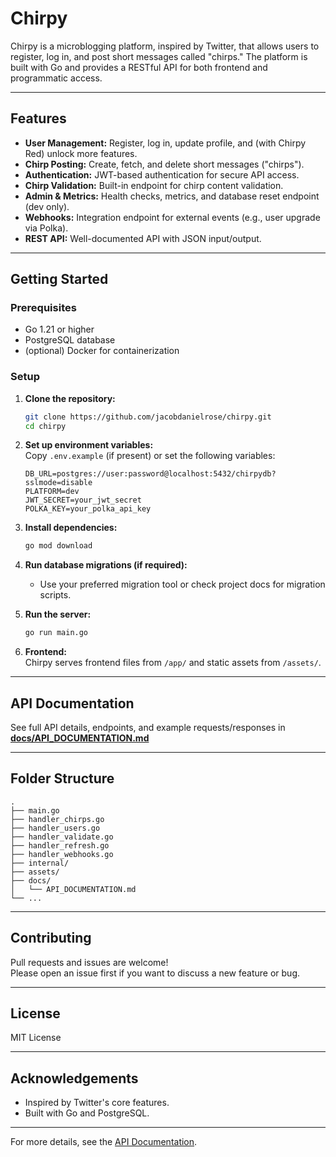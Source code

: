 # Chirpy

Chirpy is a microblogging platform, inspired by Twitter, that allows users to register, log in, and post short messages called "chirps." The platform is built with Go and provides a RESTful API for both frontend and programmatic access.

---

## Features

- **User Management:** Register, log in, update profile, and (with Chirpy Red) unlock more features.
- **Chirp Posting:** Create, fetch, and delete short messages ("chirps").
- **Authentication:** JWT-based authentication for secure API access.
- **Chirp Validation:** Built-in endpoint for chirp content validation.
- **Admin & Metrics:** Health checks, metrics, and database reset endpoint (dev only).
- **Webhooks:** Integration endpoint for external events (e.g., user upgrade via Polka).
- **REST API:** Well-documented API with JSON input/output.

---

## Getting Started

### Prerequisites

- Go 1.21 or higher
- PostgreSQL database
- (optional) Docker for containerization

### Setup

1. **Clone the repository:**
   ```sh
   git clone https://github.com/jacobdanielrose/chirpy.git
   cd chirpy
   ```

2. **Set up environment variables:**  
   Copy `.env.example` (if present) or set the following variables:
   ```
   DB_URL=postgres://user:password@localhost:5432/chirpydb?sslmode=disable
   PLATFORM=dev
   JWT_SECRET=your_jwt_secret
   POLKA_KEY=your_polka_api_key
   ```

3. **Install dependencies:**
   ```sh
   go mod download
   ```

4. **Run database migrations (if required):**
   - Use your preferred migration tool or check project docs for migration scripts.

5. **Run the server:**
   ```sh
   go run main.go
   ```

6. **Frontend:**  
   Chirpy serves frontend files from `/app/` and static assets from `/assets/`.

---

## API Documentation

See full API details, endpoints, and example requests/responses in  
**[docs/API_DOCUMENTATION.md](docs/API_DOCUMENTATION.md)**

---

## Folder Structure

```
.
├── main.go
├── handler_chirps.go
├── handler_users.go
├── handler_validate.go
├── handler_refresh.go
├── handler_webhooks.go
├── internal/
├── assets/
├── docs/
│   └── API_DOCUMENTATION.md
└── ...
```

---

## Contributing

Pull requests and issues are welcome!  
Please open an issue first if you want to discuss a new feature or bug.

---

## License

MIT License

---

## Acknowledgements

- Inspired by Twitter's core features.
- Built with Go and PostgreSQL.

---

For more details, see the [API Documentation](docs/API_DOCUMENTATION.md).